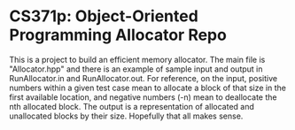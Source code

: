 # CS371p: Object-Oriented Programming Allocator Repo

This is a project to build an efficient memory allocator. The main file is "Allocator.hpp" and there is an example of sample input and output in RunAllocator.in and RunAllocator.out. For reference, on the input, positive numbers within a given test case mean to allocate a block of that size in the first available location, and negative numbers (-n) mean to deallocate the nth allocated block. The output is a representation of allocated and unallocated blocks by their size. Hopefully that all makes sense. 
